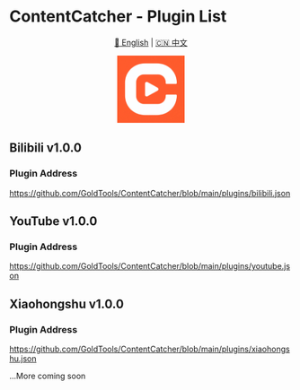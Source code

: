 # ContentCatcher - Plugin List

<div align="center">

[🌟 English](README.md) | [🇨🇳 中文](README_CN.md) 

<img src="../assets/logo.png" alt="ContentCatcher Logo" width="120"/>

</div>

## Bilibili v1.0.0

### Plugin Address

https://github.com/GoldTools/ContentCatcher/blob/main/plugins/bilibili.json


## YouTube v1.0.0

### Plugin Address

https://github.com/GoldTools/ContentCatcher/blob/main/plugins/youtube.json


## Xiaohongshu v1.0.0

### Plugin Address

https://github.com/GoldTools/ContentCatcher/blob/main/plugins/xiaohongshu.json

...More coming soon
